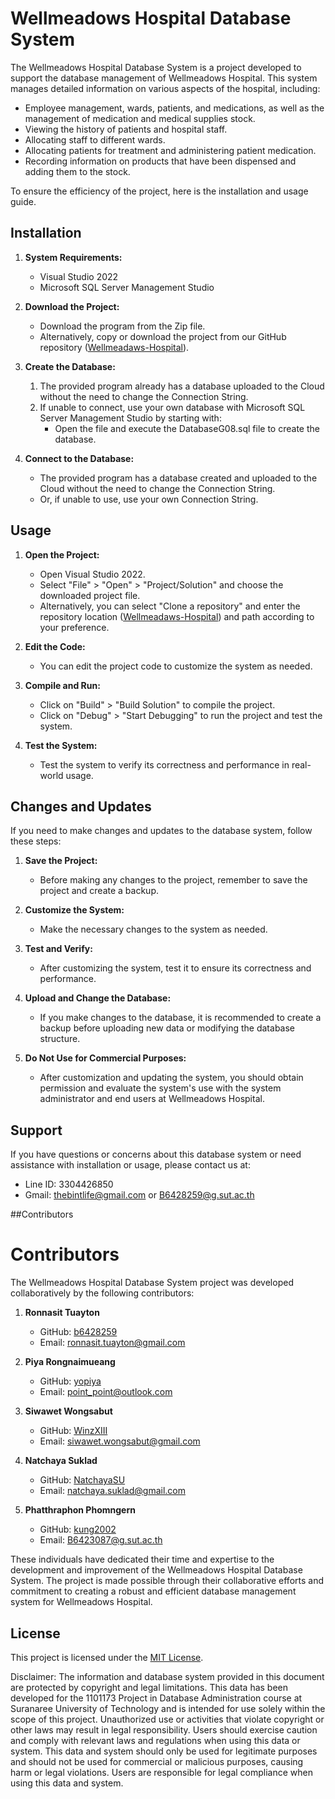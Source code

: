 # Wellmeadows Hospital Database System
The Wellmeadows Hospital Database System is a project developed to support the database management of Wellmeadows Hospital. This system manages detailed information on various aspects of the hospital, including:

- Employee management, wards, patients, and medications, as well as the management of medication and medical supplies stock.
- Viewing the history of patients and hospital staff.
- Allocating staff to different wards.
- Allocating patients for treatment and administering patient medication.
- Recording information on products that have been dispensed and adding them to the stock.

To ensure the efficiency of the project, here is the installation and usage guide.

## Installation

1. **System Requirements:**
   - Visual Studio 2022
   - Microsoft SQL Server Management Studio

2. **Download the Project:**
   - Download the program from the Zip file.
   - Alternatively, copy or download the project from our GitHub repository ([Wellmeadaws-Hospital](https://github.com/b6428259/Wellmeadaws-Hospital)).

3. **Create the Database:**
   1. The provided program already has a database uploaded to the Cloud without the need to change the Connection String.
   2. If unable to connect, use your own database with Microsoft SQL Server Management Studio by starting with:
      - Open the file and execute the DatabaseG08.sql file to create the database.

4. **Connect to the Database:**
   - The provided program has a database created and uploaded to the Cloud without the need to change the Connection String.
   - Or, if unable to use, use your own Connection String.

## Usage

1. **Open the Project:**
   - Open Visual Studio 2022.
   - Select "File" > "Open" > "Project/Solution" and choose the downloaded project file.
   - Alternatively, you can select "Clone a repository" and enter the repository location ([Wellmeadaws-Hospital](https://github.com/b6428259/Wellmeadaws-Hospital)) and path according to your preference.

2. **Edit the Code:**
   - You can edit the project code to customize the system as needed.

3. **Compile and Run:**
   - Click on "Build" > "Build Solution" to compile the project.
   - Click on "Debug" > "Start Debugging" to run the project and test the system.

4. **Test the System:**
   - Test the system to verify its correctness and performance in real-world usage.

## Changes and Updates

If you need to make changes and updates to the database system, follow these steps:

1. **Save the Project:**
   - Before making any changes to the project, remember to save the project and create a backup.

2. **Customize the System:**
   - Make the necessary changes to the system as needed.

3. **Test and Verify:**
   - After customizing the system, test it to ensure its correctness and performance.

4. **Upload and Change the Database:**
   - If you make changes to the database, it is recommended to create a backup before uploading new data or modifying the database structure.

5. **Do Not Use for Commercial Purposes:**
   - After customization and updating the system, you should obtain permission and evaluate the system's use with the system administrator and end users at Wellmeadows Hospital.

## Support

If you have questions or concerns about this database system or need assistance with installation or usage, please contact us at:
   - Line ID: 3304426850
   - Gmail: thebintlife@gmail.com or B6428259@g.sut.ac.th

##Contributors

# Contributors

The Wellmeadows Hospital Database System project was developed collaboratively by the following contributors:

1. **Ronnasit Tuayton**
   - GitHub: [b6428259](https://github.com/b6428259/)
   - Email: ronnasit.tuayton@gmail.com

2. **Piya Rongnaimueang**
   - GitHub: [yopiya](https://github.com/yopiya)
   - Email: point_point@outlook.com

3. **Siwawet Wongsabut**
   - GitHub: [WinzXIII](https://github.com/WinzXIII)
   - Email: siwawet.wongsabut@gmail.com

4. **Natchaya Suklad**
   - GitHub: [NatchayaSU](https://github.com/NatchayaSU)
   - Email: natchaya.suklad@gmail.com

5. **Phatthraphon Phomngern**
   - GitHub: [kung2002](https://github.com/kung2002)
   - Email: B6423087@g.sut.ac.th

These individuals have dedicated their time and expertise to the development and improvement of the Wellmeadows Hospital Database System. The project is made possible through their collaborative efforts and commitment to creating a robust and efficient database management system for Wellmeadows Hospital.


## License

This project is licensed under the [MIT License](LICENSE.md).

Disclaimer: The information and database system provided in this document are protected by copyright and legal limitations. This data has been developed for the 1101173 Project in Database Administration course at Suranaree University of Technology and is intended for use solely within the scope of this project. Unauthorized use or activities that violate copyright or other laws may result in legal responsibility. Users should exercise caution and comply with relevant laws and regulations when using this data or system. This data and system should only be used for legitimate purposes and should not be used for commercial or malicious purposes, causing harm or legal violations. Users are responsible for legal compliance when using this data and system.
